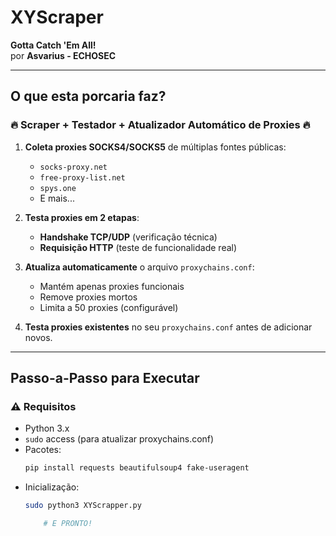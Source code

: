 # **XYScraper**  
**Gotta Catch 'Em All!**  
por **Asvarius - ECHOSEC**  

---

## **O que esta porcaria faz?**  
### 🔥 **Scraper + Testador + Atualizador Automático de Proxies** 🔥  

1. **Coleta proxies SOCKS4/SOCKS5** de múltiplas fontes públicas:
   - `socks-proxy.net`
   - `free-proxy-list.net`
   - `spys.one`
   - E mais...

2. **Testa proxies em 2 etapas**:
   - **Handshake TCP/UDP** (verificação técnica)
   - **Requisição HTTP** (teste de funcionalidade real)

3. **Atualiza automaticamente** o arquivo `proxychains.conf`:
   - Mantém apenas proxies funcionais
   - Remove proxies mortos
   - Limita a 50 proxies (configurável)

4. **Testa proxies existentes** no seu `proxychains.conf` antes de adicionar novos.

---

## **Passo-a-Passo para Executar**  

### **⚠️ Requisitos**  
- Python 3.x  
- `sudo` access (para atualizar proxychains.conf)  
- Pacotes:  
  ```bash
  pip install requests beautifulsoup4 fake-useragent

- Inicialização:
    ``` bash
    sudo python3 XYScrapper.py

        # E PRONTO!